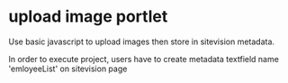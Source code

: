 # upload image portlet
Use basic javascript to upload images then store in sitevision metadata.

In order to execute project, users have to create metadata textfield name 'emloyeeList' on sitevision page
